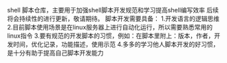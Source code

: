 shell 脚本仓库，主要用于加强shell脚本开发规范和学习提高shell编写效率
后续将会持续性的进行更新，敬请期待。
脚本开发需要具备：
  1.开发语言的逻辑思维
  2.目前脚本使用场景是在linux服务器上进行自动化运行，所以需要熟悉常用的linux指令
  3.要有规范的开发脚本的习惯，例如：在脚本里附上：版本，作者，开发时间，优化记录，功能描述，使用示范
  4.多多的学习他人脚本开发的好习惯，是十分有助于提高自己脚本开发能力
